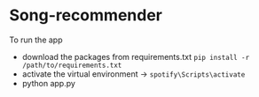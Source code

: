 # Song-recommender

To run the app
- download the packages from requirements.txt `pip install -r /path/to/requirements.txt`
- activate the virtual environment ->  `spotify\Scripts\activate` 
- python app.py
